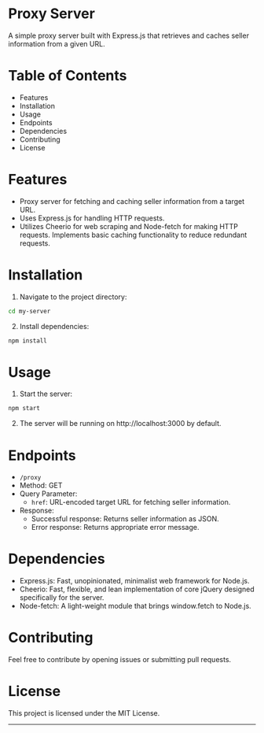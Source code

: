 # Proxy Server
A simple proxy server built with Express.js that retrieves and caches seller information from a given URL.

# Table of Contents
* Features
* Installation
* Usage
* Endpoints
* Dependencies
* Contributing
* License
# Features
* Proxy server for fetching and caching seller information from a target URL.
* Uses Express.js for handling HTTP requests.
* Utilizes Cheerio for web scraping and Node-fetch for making HTTP requests.
Implements basic caching functionality to reduce redundant requests.


# Installation
1. Navigate to the project directory:
```bash
cd my-server
```
2. Install dependencies:
```bash
npm install
```

# Usage
1. Start the server:

```bash
npm start
```
2. The server will be running on http://localhost:3000 by default.

# Endpoints
* `/proxy`
* Method: GET
* Query Parameter:
  * `href`: URL-encoded target URL for fetching seller information.
* Response:
    * Successful response: Returns seller information as JSON.
    * Error response: Returns appropriate error message.

# Dependencies
* Express.js: Fast, unopinionated, minimalist web framework for Node.js.
* Cheerio: Fast, flexible, and lean implementation of core jQuery designed specifically for the server.
* Node-fetch: A light-weight module that brings window.fetch to Node.js.
# Contributing
Feel free to contribute by opening issues or submitting pull requests.

# License
This project is licensed under the MIT License.

---
